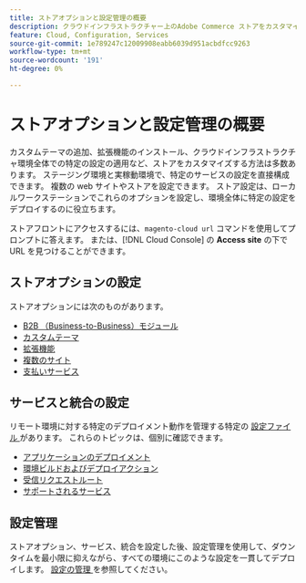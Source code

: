 ```yaml
---
title: ストアオプションと設定管理の概要
description: クラウドインフラストラクチャー上のAdobe Commerce ストアをカスタマイズします。
feature: Cloud, Configuration, Services
source-git-commit: 1e789247c12009908eabb6039d951acbdfcc9263
workflow-type: tm+mt
source-wordcount: '191'
ht-degree: 0%

---
```


# ストアオプションと設定管理の概要

カスタムテーマの追加、拡張機能のインストール、クラウドインフラストラクチャ環境全体での特定の設定の適用など、ストアをカスタマイズする方法は多数あります。 ステージング環境と実稼動環境で、特定のサービスの設定を直接構成できます。 複数の web サイトやストアを設定できます。 ストア設定は、ローカルワークステーションでこれらのオプションを設定し、環境全体に特定の設定をデプロイするのに役立ちます。

ストアフロントにアクセスするには、`magento-cloud url` コマンドを使用してプロンプトに答えます。 または、[!DNL Cloud Console] の **Access site** の下で URL を見つけることができます。

## ストアオプションの設定

ストアオプションには次のものがあります。

* [B2B （Business-to-Business）モジュール](b2b-module.md)
* [カスタムテーマ](custom-theme.md)
* [拡張機能](extensions.md)
* [複数のサイト](multiple-sites.md)
* [支払いサービス](paypal.md)

## サービスと統合の設定

リモート環境に対する特定のデプロイメント動作を管理する特定の [ 設定ファイル ](../environment/overview.md) があります。 これらのトピックは、個別に確認できます。

* [アプリケーションのデプロイメント](../application/configure-app-yaml.md)
* [環境ビルドおよびデプロイアクション](../environment/configure-env-yaml.md)
* [受信リクエストルート](../routes/routes-yaml.md)
* [サポートされるサービス](../services/services-yaml.md)

## 設定管理

ストアオプション、サービス、統合を設定した後、設定管理を使用して、ダウンタイムを最小限に抑えながら、すべての環境にこのような設定を一貫してデプロイします。 [ 設定の管理 ](store-settings.md) を参照してください。
